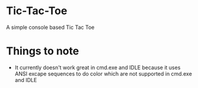 # Tic-Tac-Toe
A simple console based Tic Tac Toe

# Things to note
- It currently doesn't work great in cmd.exe and IDLE because it uses ANSI excape sequences to do color which are not supported in cmd.exe and IDLE
